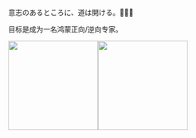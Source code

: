 
意志のあるところに、道は開ける。🍭🍭🍭

目标是成为一名鸿蒙正向/逆向专家。

<img src="https://github-readme-stats.vercel.app/api?username=randoruf&count_private=true" height="180" /><img src="https://github-readme-stats.vercel.app/api/top-langs/?username=randoruf&langs_count=8&hide=html,css&layout=compact" height="180" /></a>

